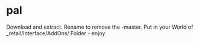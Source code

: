 # pal


Download and extract. Rename to remove the -master. Put in your World of _retail/Interface/AddOns/ Folder - enjoy